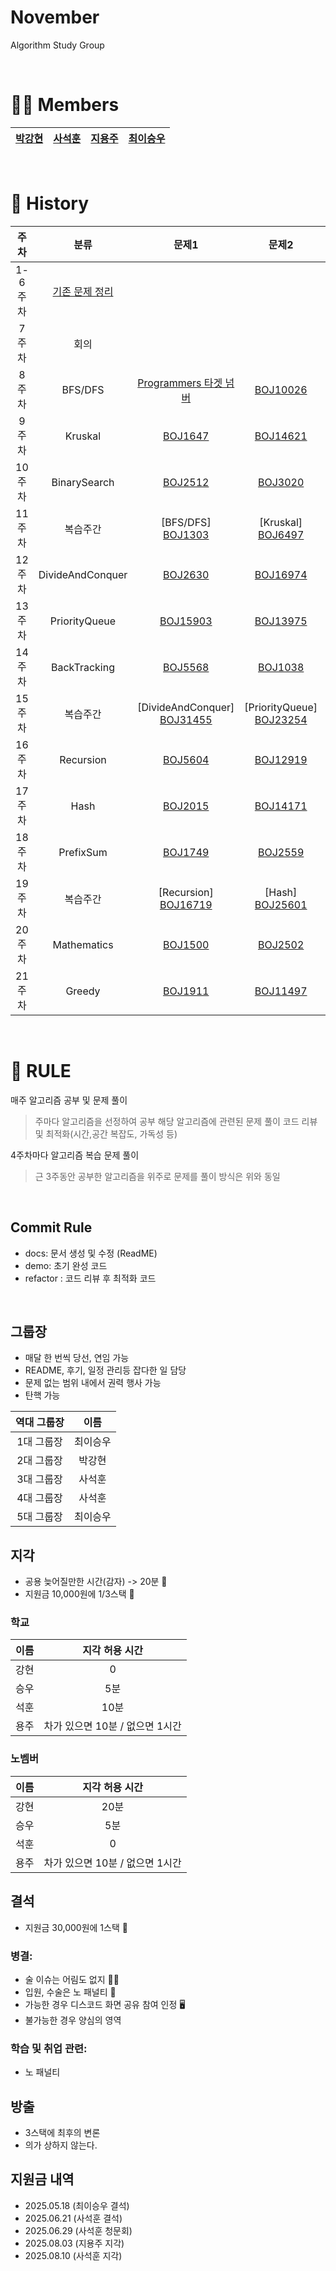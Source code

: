 # November
Algorithm Study Group

<br>

# 🙋‍♂️ Members
| [**박강현**](https://github.com/Dev-PKH) | [**사석훈**](https://github.com/Clear-head) | [**지용주**](https://github.com/dksldhodkseho) | [**최이승우**](https://github.com/nvmith) |
|---|---|---|---|

<br>

# 📜 History
|주차|분류|문제1|문제2|문제3| 
|:---:|:---:|:---:|:---:|:---:|
|1-6주차|[기존 문제 정리](/pre_study)|  |  |  |
|7주차|회의| | | |
|8주차|BFS/DFS|<A href="https://github.com/nvmith/November/tree/main/cur_study/BFS%26DFS/%ED%83%80%EA%B2%9F%20%EB%84%98%EB%B2%84"> Programmers 타겟 넘버 </A>|[BOJ10026](https://github.com/nvmith/November/tree/main/cur_study/BFS%26DFS/BOJ10026)|  |
|9주차|Kruskal|[BOJ1647](https://github.com/nvmith/November/tree/main/cur_study/Kruskal/BOJ1647)|[BOJ14621](https://github.com/nvmith/November/tree/main/cur_study/Kruskal/BOJ14621)|  |
|10주차|BinarySearch|[BOJ2512](./cur_study/BinarySearch/BOJ2512)|[BOJ3020](./cur_study/BinarySearch/BOJ3020)|  |
|11주차|복습주간|[BFS/DFS] [BOJ1303](./cur_study/BFS&DFS/BOJ1303)|[Kruskal] [BOJ6497](./cur_study/Kruskal/BOJ6497)|[BinarySearch] [BOJ2110](./cur_study/BinarySearch/BOJ2110)|
|12주차|DivideAndConquer|[BOJ2630](./cur_study/DivideAndConquer/BOJ2630)|[BOJ16974](./cur_study/DivideAndConquer/BOJ16974)|  |
|13주차|PriorityQueue|[BOJ15903](./cur_study/PriorityQueue/BOJ15903)|[BOJ13975](./cur_study/PriorityQueue/BOJ13975)|[BOJ1655](./cur_study/PriorityQueue/BOJ1655)|
|14주차|BackTracking|[BOJ5568](./cur_study/BackTracking/BOJ5568)|[BOJ1038](./cur_study/BackTracking/BOJ1038)  |  |
|15주차|복습주간|[DivideAndConquer] [BOJ31455](./cur_study/DivideAndConquer/BOJ31455)|[PriorityQueue] [BOJ23254](./cur_study/PriorityQueue/BOJ23254)|[BackTracking] [BOJ7490](./cur_study/BackTracking/BOJ7490)|
|16주차|Recursion|[BOJ5604](./cur_study/Recursion/BOJ5604)|[BOJ12919](./cur_study/Recursion/BOJ12919)|  |
|17주차|Hash|[BOJ2015](./cur_study/Hash/BOJ2015)|[BOJ14171](./cur_study/Hash/BOJ14171)|  |
|18주차|PrefixSum|[BOJ1749](./cur_study/PrefixSum/BOJ1749)|[BOJ2559](./cur_study/PrefixSum/BOJ2559)|  |
|19주차|복습주간|[Recursion] [BOJ16719](./cur_study/Recursion/BOJ16719)|[Hash] [BOJ25601](./cur_study/Hash/BOJ25601)|[PrefixSum] [BOJ25947](./cur_study/PrefixSum/BOJ25947)|
|20주차|Mathematics|[BOJ1500](./cur_study/Mathematics/BOJ1500)|[BOJ2502](./cur_study/Mathematics/BOJ2502)|[BOJ1011](./cur_study/Mathematics/BOJ1011)  |
|21주차|Greedy|[BOJ1911](./cur_study/Greedy/BOJ1911)|[BOJ11497](./cur_study/Greedy/BOJ11497)||

<br>

# 🤙 RULE
매주 알고리즘 공부 및 문제 풀이
> 주마다 알고리즘을 선정하여 공부
> 해당 알고리즘에 관련된 문제 풀이
> 코드 리뷰 및 최적화(시간,공간 복잡도, 가독성 등)

4주차마다 알고리즘 복습 문제 풀이
>근 3주동안 공부한 알고리즘을 위주로 문제를 풀이
> 방식은 위와 동일

<br>

## Commit Rule
- docs: 문서 생성 및 수정 (ReadME)
- demo: 초기 완성 코드
- refactor : 코드 리뷰 후 최적화 코드


<br>


## 그룹장
- 매달 한 번씩 당선, 연임 가능
- README, 후기, 일정 관리등 잡다한 일 담당
- 문제 없는 범위 내에서 권력 행사 가능
- 탄핵 가능

|**역대 그룹장**|**이름**|
|:---:|:---:|
|1대 그룹장|최이승우|
|2대 그룹장|박강현|
|3대 그룹장|사석훈|
|4대 그룹장|사석훈|
|5대 그룹장|최이승우|

## 지각

- 공용 늦어질만한 시간(감자) -> 20분 🥔
- 지원금 10,000원에 1/3스택 💸

### 학교
|이름|지각 허용 시간|
|:---:|:---:|
|강현|0|
|승우|5분|
|석훈|10분|
|용주|차가 있으면 10분 / 없으면 1시간|

### 노벰버
|이름|지각 허용 시간|
|:---:|:---:|
|강현|20분|
|승우|5분|
|석훈|0|
|용주|차가 있으면 10분 / 없으면 1시간|



## 결석
- 지원금 30,000원에 1스택 💸

### 병결:
- 술 이슈는 어림도 없지 🍺🚫
- 입원, 수술은 노 패널티 💉
- 가능한 경우 디스코드 화면 공유 참여 인정 🖥️
- 불가능한 경우 양심의 영역

### 학습 및 취업 관련:
- 노 패널티

## 방출
- 3스택에 최후의 변론
- 의가 상하지 않는다.

## 지원금 내역
- 2025.05.18 (최이승우 결석)
- 2025.06.21 (사석훈 결석)
- 2025.06.29 (사석훈 청문회)
- 2025.08.03 (지용주 지각)
- 2025.08.10 (사석훈 지각)